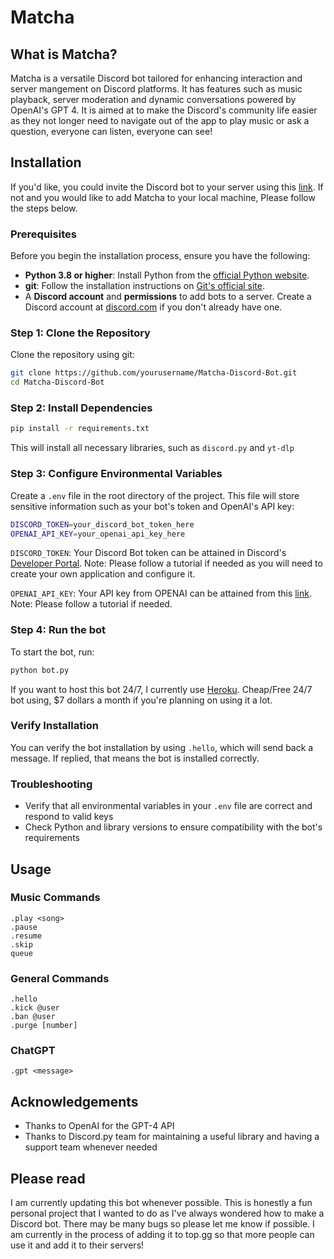 # Matcha

## What is Matcha?
Matcha is a versatile Discord bot tailored for enhancing interaction and server mangement on Discord platforms. It has features such as music playback, server moderation
and dynamic conversations powered by OpenAI's GPT 4. It is aimed at to make the Discord's community life easier as they not longer need to navigate out of the app to play music or ask a question, everyone can listen, everyone can see!

## Installation

If you'd like, you could invite the Discord bot to your server using this [link](https://discord.com/oauth2/authorize?client_id=1271316963062448254&permissions=3352640&integration_type=0&scope=bot). If not and you would like to add Matcha to your local machine, Please follow the steps below.

### Prerequisites

Before you begin the installation process, ensure you have the following:
- **Python 3.8 or higher**: Install Python from the [official Python website](https://www.python.org/downloads/).
- **git**: Follow the installation instructions on [Git's official site](https://git-scm.com/downloads).
- A **Discord account** and **permissions** to add bots to a server. Create a Discord account at [discord.com](https://discord.com/register) if you don't already have one.

### Step 1: Clone the Repository

Clone the repository using git:

```bash
git clone https://github.com/yourusername/Matcha-Discord-Bot.git
cd Matcha-Discord-Bot
```

### Step 2: Install Dependencies
```bash
pip install -r requirements.txt
```

This will install all necessary libraries, such as `discord.py` and `yt-dlp`

### Step 3: Configure Environmental Variables
Create a `.env` file in the root directory of the project. This file will store sensitive information such as your bot's token and OpenAI's API key:

```bash
DISCORD_TOKEN=your_discord_bot_token_here
OPENAI_API_KEY=your_openai_api_key_here
```

`DISCORD_TOKEN`: Your Discord Bot token can be attained in Discord's [Developer Portal](https://discord.com/developers/applications). Note: Please follow a tutorial if needed as you will need to create your own application and configure it.

`OPENAI_API_KEY`: Your API key from OPENAI can be attained from this [link](https://openai.com/api/). Note: Please follow a tutorial if needed.

### Step 4: Run the bot
To start the bot, run:
```bash
python bot.py
```

If you want to host this bot 24/7, I currently use [Heroku](https://id.heroku.com/login). Cheap/Free 24/7 bot using, $7 dollars a month if you're planning on using it a lot.

### Verify Installation
You can verify the bot installation by using `.hello`, which will send back a message. If replied, that means the bot is installed correctly. 

### Troubleshooting
- Verify that all environmental variables in your `.env` file are correct and respond to valid keys
- Check Python and library versions to ensure compatibility with the bot's requirements

## Usage

### Music Commands
`.play <song>`<br>
`.pause` <br>
`.resume` <br>
`.skip` <br>
`queue` <br>

### General Commands
`.hello` <br>
`.kick @user` <br>
`.ban @user` <br>
`.purge [number]` <br>

### ChatGPT
`.gpt <message>` <br>

## Acknowledgements
- Thanks to OpenAI for the GPT-4 API
- Thanks to Discord.py team for maintaining a useful library and having a support team whenever needed

## Please read
I am currently updating this bot whenever possible. This is honestly a fun personal project that I wanted to do as I've always wondered how to make a Discord bot. There may be many bugs so please let me know if possible. I am currently in the process of adding it to top.gg so that more people can use it and add it to their servers!